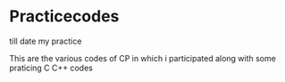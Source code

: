 # Practicecodes
till date my practice

This are the various codes of CP in which i participated
along with some praticing C C++ codes
